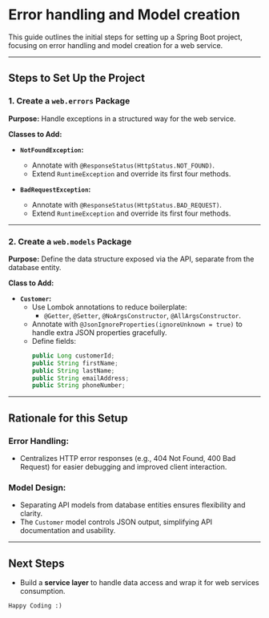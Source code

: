 # Error handling and Model creation

This guide outlines the initial steps for setting up a Spring Boot project, focusing on error handling and model creation for a web service.

---

## Steps to Set Up the Project

### 1. Create a `web.errors` Package

**Purpose:** Handle exceptions in a structured way for the web service.

**Classes to Add:**

- **`NotFoundException`:**

  - Annotate with `@ResponseStatus(HttpStatus.NOT_FOUND)`.
  - Extend `RuntimeException` and override its first four methods.

- **`BadRequestException`:**
  - Annotate with `@ResponseStatus(HttpStatus.BAD_REQUEST)`.
  - Extend `RuntimeException` and override its first four methods.

---

### 2. Create a `web.models` Package

**Purpose:** Define the data structure exposed via the API, separate from the database entity.

**Class to Add:**

- **`Customer`:**
  - Use Lombok annotations to reduce boilerplate:
    - `@Getter`, `@Setter`, `@NoArgsConstructor`, `@AllArgsConstructor`.
  - Annotate with `@JsonIgnoreProperties(ignoreUnknown = true)` to handle extra JSON properties gracefully.
  - Define fields:
    ```java
    public Long customerId;
    public String firstName;
    public String lastName;
    public String emailAddress;
    public String phoneNumber;
    ```

---

## Rationale for this Setup

### Error Handling:

- Centralizes HTTP error responses (e.g., 404 Not Found, 400 Bad Request) for easier debugging and improved client interaction.

### Model Design:

- Separating API models from database entities ensures flexibility and clarity.
- The `Customer` model controls JSON output, simplifying API documentation and usability.

---

## Next Steps

- Build a **service layer** to handle data access and wrap it for web services consumption.

`Happy Coding :)`
